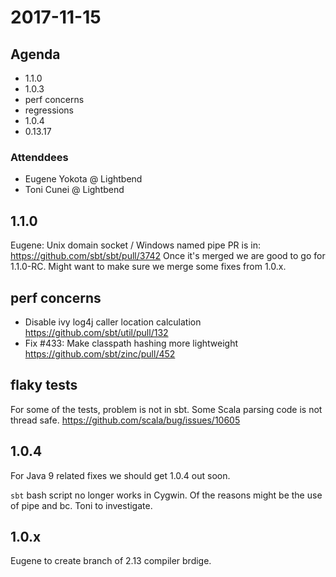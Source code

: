 # 2017-11-15

## Agenda

- 1.1.0
- 1.0.3
- perf concerns
- regressions
- 1.0.4
- 0.13.17

### Attenddees

- Eugene Yokota @ Lightbend
- Toni Cunei @ Lightbend

## 1.1.0

Eugene: Unix domain socket / Windows named pipe PR is in:
https://github.com/sbt/sbt/pull/3742
Once it's merged we are good to go for 1.1.0-RC.
Might want to make sure we merge some fixes from 1.0.x.

## perf concerns

- Disable ivy log4j caller location calculation
https://github.com/sbt/util/pull/132
- Fix #433: Make classpath hashing more lightweight 
https://github.com/sbt/zinc/pull/452

## flaky tests

For some of the tests, problem is not in sbt.
Some Scala parsing code is not thread safe.
https://github.com/scala/bug/issues/10605

## 1.0.4

For Java 9 related fixes we should get 1.0.4 out soon.

`sbt` bash script no longer works in Cygwin.
Of the reasons might be the use of pipe and bc.
Toni to investigate.

## 1.0.x

Eugene to create branch of 2.13 compiler brdige.


